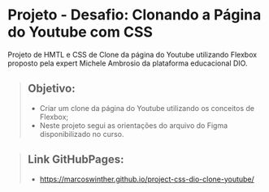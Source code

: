 # Projeto - Desafio: Clonando a Página do Youtube com CSS
Projeto de HMTL e CSS de Clone da página do Youtube utilizando Flexbox proposto pela expert Michele Ambrosio da plataforma educacional DIO.

> ## Objetivo:
> - Criar um clone da página do Youtube utilizando os conceitos de Flexbox;
> - Neste projeto segui as orientações do arquivo do Figma disponibilizado no curso.

> ## Link GitHubPages:
> - https://marcoswinther.github.io/project-css-dio-clone-youtube/

